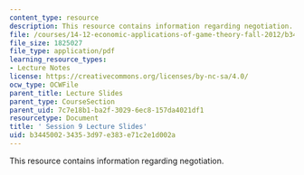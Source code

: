 ```yaml
---
content_type: resource
description: This resource contains information regarding negotiation.
file: /courses/14-12-economic-applications-of-game-theory-fall-2012/b344500234353d97e383e71c2e1d002a_MIT14_12F12_slides9.pdf
file_size: 1825027
file_type: application/pdf
learning_resource_types:
- Lecture Notes
license: https://creativecommons.org/licenses/by-nc-sa/4.0/
ocw_type: OCWFile
parent_title: Lecture Slides
parent_type: CourseSection
parent_uid: 7c7e18b1-ba2f-3029-6ec8-157da4021df1
resourcetype: Document
title: ' Session 9 Lecture Slides'
uid: b3445002-3435-3d97-e383-e71c2e1d002a
---
```

This resource contains information regarding negotiation.